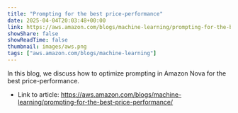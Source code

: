 ```yaml
---
title: "Prompting for the best price-performance"
date: 2025-04-04T20:03:48+00:00
link: https://aws.amazon.com/blogs/machine-learning/prompting-for-the-best-price-performance/
showShare: false
showReadTime: false
thumbnail: images/aws.png
tags: ["aws.amazon.com/blogs/machine-learning"]
---
```

In this blog, we discuss how to optimize prompting in Amazon Nova for the best price-performance.

- Link to article: https://aws.amazon.com/blogs/machine-learning/prompting-for-the-best-price-performance/